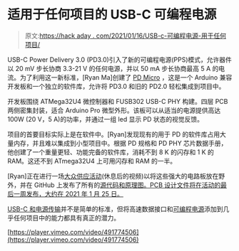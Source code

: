 # 适用于任何项目的 USB-C 可编程电源

> 原文:[https://hack aday . com/2021/01/16/USB-c-可编程电源-用于任何项目/](https://hackaday.com/2021/01/16/usb-c-programmable-power-supply-for-any-project/)

USB-C Power Delivery 3.0 (PD3.0)引入了新的可编程电源(PPS)模式，允许器件以 20 mV 步长协商 3.3-21 V 的任何电源，并以 50 mA 步长协商最高 5 A 的电流。为了利用这一新标准，[Ryan Ma]创建了 [PD Micro](https://hackaday.io/project/176680-pd-micro-usb-c-pd30-pps-trigger) ，这是一个 Arduino 兼容开发板和一个独立的软件库，允许将 PD3.0 和旧的 PD2.0 轻松集成到项目中。

开发板围绕 ATMega32U4 微控制器和 FUSB302 USB-C PHY 构建。四层 PCB 两侧密集封装，适合 Arduino Pro 微型外形。该板可以从适当的电源提供高达 100W (20 V，5 A)的功率，并通过一组 led 显示 PD 状态的视觉反馈。

项目的首要目标实际上是在软件中。[Ryan]发现现有的用于 PD 的软件库占用大量内存，并且难以集成到小型项目中。根据 PD 规格和 PD PHY 芯片数据手册，他创建了一个重量更轻、功能完备的软件库，消耗不到 8 K 的闪存和 1 K 的 RAM。这还不到 ATmega32U4 上可用闪存和 RAM 的一半。

[Ryan]正在进行一场[大众供应活动](https://www.crowdsupply.com/ryan-ma/pd-micro)(休息后的视频)以将这些强大的电路板放在野外，并在 GitHub 上发布了所有的[源代码和原理图。PCB 设计文件将在活动的最后一周发布，大约在 2021 年 1 月 25 日。](https://github.com/ryan-ma/PD_Micro)

[USB-C 和电源传输](https://hackaday.com/2018/08/17/the-wonderful-world-of-usb-type-c/)并不是简单的标准，但将高速数据接口和[可编程电源](https://hackaday.com/2020/10/23/a-plethora-of-power-delivery-potential/)添加到几乎任何项目中的能力都具有真正的潜力。

[https://player.vimeo.com/video/491774506](https://player.vimeo.com/video/491774506)